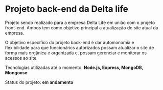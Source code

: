 # Projeto back-end da Delta life

Projeto sendo realizado para a empresa Delta Life em união com o projeto front-end. Ambos tem como objetivo principal a atualização do site atual da empresa.

O objetivo específico do projeto back-end é dar automonomia e flexibilidade para que funcionários autorizados possam atualizar o site de forma mais orgânica e organizada e, possam gerenciar e monitorar os acessos ao site. 

Tecnologias utilizadas até o momento: **Node.js, Express, MongoDB, Mongoose**

Status do projeto: **em andamento**
